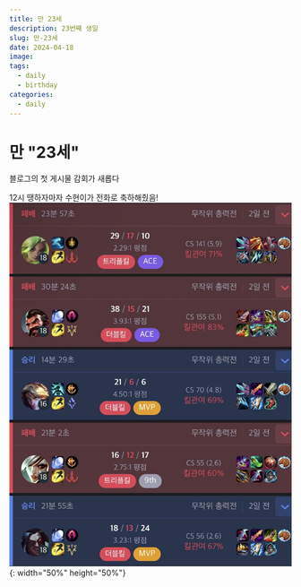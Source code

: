 ```yaml
---
title: 만 23세
description: 23번째 생일
slug: 만-23세
date: 2024-04-18
image:
tags:
  - daily
  - birthday
categories:
  - daily
---
```

# 만 "23세"

블로그의 첫 게시물 감회가 새롭다

12시 땡하자마자 수현이가 전화로 축하해줬음!
![Image 1](1.jpeg){: width="50%" height="50%"}